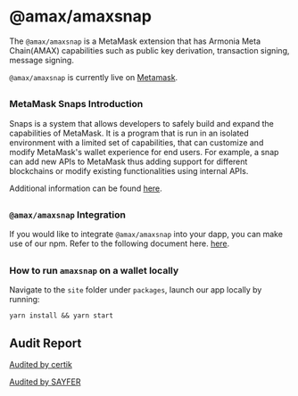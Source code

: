 # @amax/amaxsnap

The `@amax/amaxsnap` is a MetaMask extension that has Armonia Meta Chain(AMAX) capabilities such as public key derivation, transaction signing, message signing. 

`@amax/amaxsnap` is currently live on [Metamask](https://metamask.io/).

##

### MetaMask Snaps Introduction
Snaps is a system that allows developers to safely build and expand the capabilities of MetaMask. It is a program that is run in an isolated environment with a limited set of capabilities, that can customize and modify MetaMask's wallet experience for end users. For example, a snap can add new APIs to MetaMask thus adding support for different blockchains or modify existing functionalities using internal APIs. 

Additional information can be found [here](https://docs.metamask.io/guide/snaps.html).


##

### `@amax/amaxsnap` Integration
If you would like to integrate `@amax/amaxsnap` into your dapp, you can make use of our npm. Refer to the following document here. 
[here](https://github.com/armoniax/amaxup.evmsnap/tree/main/packages/snap).

##

### How to run `amaxsnap` on a wallet locally

Navigate to the `site` folder under `packages`, launch our app locally by running:

```shell
yarn install && yarn start
```

## Audit Report

[Audited by certik](https://skynet.certik.com/projects/armonia-meta-chain)

[Audited by SAYFER](https://sayfer.io/audits/metamask-snap-audit-report-for-amax)

